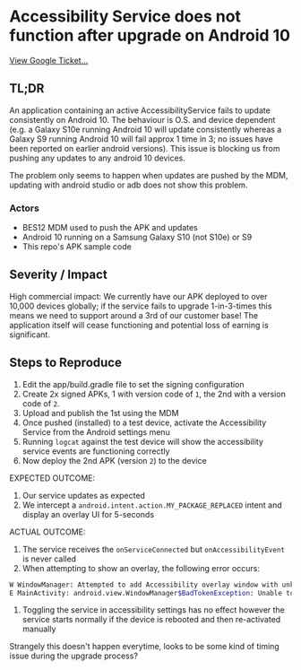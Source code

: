 # Accessibility Service does not function after upgrade on Android 10

[View Google Ticket...](https://issuetracker.google.com/issues/150327083)

## TL;DR

An application containing an active AccessibilityService fails to update consistently on Android 10. The behaviour is
O.S. and device dependent (e.g. a Galaxy S10e running Android 10 will update consistently whereas a Galaxy S9 running Android 10 will fail approx 1 time in 3; no issues have been reported on earlier android versions).  This issue is blocking us from pushing any updates to any android 10 devices.

The problem only seems to happen when updates are pushed by the MDM, updating with android studio or adb does not show this problem.
### Actors

* BES12 MDM used to push the APK and updates
* Android 10 running on a Samsung Galaxy S10 (not S10e) or S9
* This repo's APK sample code

## Severity / Impact

High commercial impact: We currently have our APK deployed to over 10,000 devices globally; if the service fails to upgrade 1-in-3-times this means we need to support around a 3rd of our customer base! The application itself will cease functioning and potential loss of earning is significant.

## Steps to Reproduce
1. Edit the app/build.gradle file to set the signing configuration
1. Create 2x signed APKs, 1 with version code of `1`, the 2nd with a version code of `2`.
1. Upload and publish the 1st using the MDM
1. Once pushed (installed) to a test device, activate the Accessibility Service from the Android settings menu
1. Running `logcat` against the test device will show the accessibility service events are functioning correctly
1. Now deploy the 2nd APK (version `2`) to the device

EXPECTED OUTCOME:
1. Our service updates as expected
1. We intercept a `android.intent.action.MY_PACKAGE_REPLACED` intent and display an overlay UI for 5-seconds

ACTUAL OUTCOME:
1. The service receives the `onServiceConnected` but `onAccessibilityEvent` is never called
1. When attempting to show an overlay, the following error occurs:

```bash
W WindowManager: Attempted to add Accessibility overlay window with unknown token null.  Aborting.
E MainActivity: android.view.WindowManager$BadTokenException: Unable to add window -- token null is not valid; is your activity running?
```
1. Toggling the service in accessibility settings has no effect however the service starts normally if the device is rebooted and then re-activated manually

Strangely this doesn't happen everytime, looks to be some kind of timing issue during the upgrade process?

